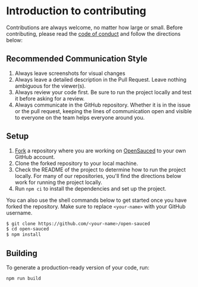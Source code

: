 # Introduction to contributing
Contributions are always welcome, no matter how large or small. Before contributing, please read the [code of conduct](https://docs.opensauced.pizza/contributing/code-of-conduct/) and follow the directions below:

## Recommended Communication Style
1. Always leave screenshots for visual changes
2. Always leave a detailed description in the Pull Request. Leave nothing ambiguous for the viewer(s).
3. Always review your code first. Be sure to run the project locally and test it before asking for a review.
4. Always communicate in the GitHub repository. Whether it is in the issue or the pull request, keeping the lines of communication open and visible to everyone on the team helps everyone around you.

## Setup
1. [Fork](https://docs.github.com/en/get-started/quickstart/fork-a-repo) a repository where you are working on [OpenSauced](github.com/open-sauced) to your own GitHub account.
2. Clone the forked repository to your local machine.
3. Check the README of the project to determine how to run the project locally. For many of our repositories, you'll find the directions below work for running the project locally.
4. Run `npm ci` to install the dependencies and set up the project.

You can also use the shell commands below to get started once you have forked the repository. Make sure to replace `<your-name>` with your GitHub username.

```bash
$ git clone https://github.com/<your-name>/open-sauced
$ cd open-sauced
$ npm install
```

## Building 
To generate a production-ready version of your code, run:

```bash
npm run build
```





